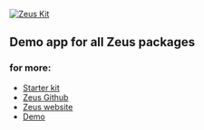 
[![Zeus Kit](https://larazeus.com/images/zeus-kit.png)](https://github.com/lara-zeus/zeus)

## Demo app for all Zeus packages

### for more:


- [Starter kit](https://github.com/lara-zeus/zeus)
- [Zeus Github](https://github.com/lara-zeus)
- [Zeus website](https://larazeus.com)
- [Demo](https://demo.larazeus.com/admin)
